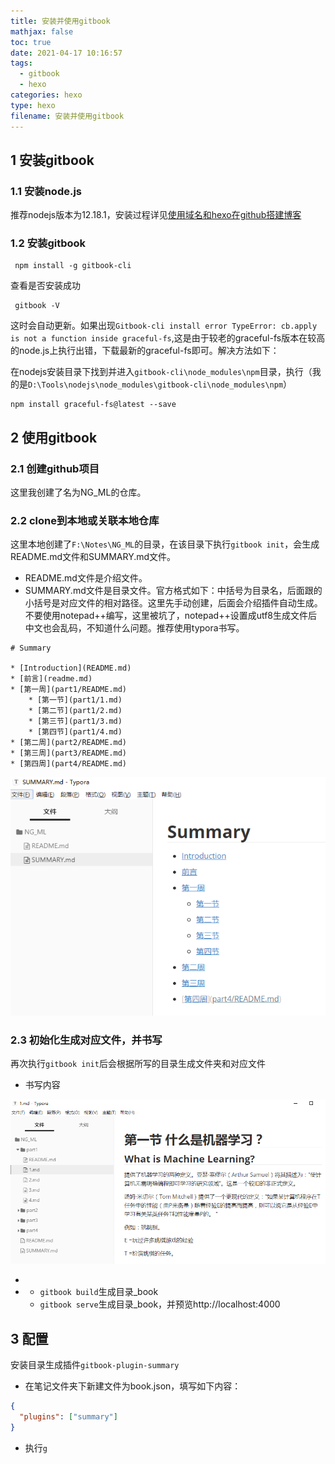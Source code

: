 ```yaml
---
title: 安装并使用gitbook
mathjax: false
toc: true
date: 2021-04-17 10:16:57
tags: 
  - gitbook
  - hexo
categories: hexo
type: hexo
filename: 安装并使用gitbook
---
```


## 1  安装gitbook

### 1.1 安装node.js

推荐nodejs版本为12.18.1，安装过程详见[使用域名和hexo在github搭建博客]()

### 1.2 安装gitbook

```
 npm install -g gitbook-cli
```

查看是否安装成功

```
 gitbook -V
```

这时会自动更新。如果出现`Gitbook-cli install error TypeError: cb.apply is not a function inside graceful-fs`,这是由于较老的graceful-fs版本在较高的node.js上执行出错，下载最新的graceful-fs即可。解决方法如下：

<!-- more -->

在nodejs安装目录下找到并进入`gitbook-cli\node_modules\npm`目录，执行（我的是`D:\Tools\nodejs\node_modules\gitbook-cli\node_modules\npm`）

```
npm install graceful-fs@latest --save
```

## 2  使用gitbook

### 2.1 创建github项目

这里我创建了名为NG_ML的仓库。

### 2.2 clone到本地或关联本地仓库

这里本地创建了`F:\Notes\NG_ML`的目录，在该目录下执行`gitbook init`，会生成README.md文件和SUMMARY.md文件。

- README.md文件是介绍文件。
- SUMMARY.md文件是目录文件。官方格式如下：中括号为目录名，后面跟的小括号是对应文件的相对路径。这里先手动创建，后面会介绍插件自动生成。不要使用notepad++编写，这里被坑了，notepad++设置成utf8生成文件后中文也会乱码，不知道什么问题。推荐使用typora书写。

```
# Summary

* [Introduction](README.md)
* [前言](readme.md)
* [第一周](part1/README.md)
    * [第一节](part1/1.md)
    * [第二节](part1/2.md)
    * [第三节](part1/3.md)
    * [第四节](part1/4.md)
* [第二周](part2/README.md)
* [第三周](part3/README.md)
* [第四周](part4/README.md)
```

![image-20210430111257358](%E5%AE%89%E8%A3%85%E5%B9%B6%E4%BD%BF%E7%94%A8gitbook/image-20210430111257358.png)

### 2.3 初始化生成对应文件，并书写

再次执行`gitbook init`后会根据所写的目录生成文件夹和对应文件

- 书写内容

![image-20210430113254530](%E5%AE%89%E8%A3%85%E5%B9%B6%E4%BD%BF%E7%94%A8gitbook/image-20210430113254530.png)

- 
- 
  - `gitbook build`生成目录_book
  - `gitbook serve`生成目录_book，并预览http://localhost:4000

## 3 配置

安装目录生成插件`gitbook-plugin-summary`

- 在笔记文件夹下新建文件为book.json，填写如下内容：

```json
{
  "plugins": ["summary"]
}
```

- 执行`g`

